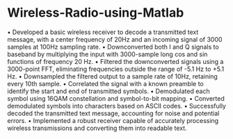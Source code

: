 # Wireless-Radio-using-Matlab

•	Developed a basic wireless receiver to decode a transmitted text message, with a center frequency of 20Hz and an incoming signal of 3000 samples at 100Hz sampling rate.
•	Downconverted both I and Q signals to baseband by multiplying the input with 3000-sample long cos and sin functions of frequency 20 Hz.
•	Filtered the downconverted signals using a 3000-point FFT, eliminating frequencies outside the range of -5.1 Hz to +5.1 Hz.
•	Downsampled the filtered output to a sample rate of 10Hz, retaining every 10th sample.
•	Correlated the signal with a known preamble to identify the start and end of transmitted symbols.
•	Demodulated each symbol using 16QAM constellation and symbol-to-bit mapping.
•	Converted demodulated symbols into characters based on ASCII codes.
•	Successfully decoded the transmitted text message, accounting for noise and potential errors.
•	Implemented a robust receiver capable of accurately processing wireless transmissions and converting them into readable text.


